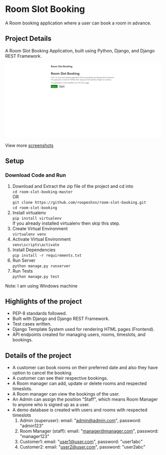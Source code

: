 # Room Slot Booking

A Room booking application where a user can book a room in advance.

## Project Details

A Room Slot Booking Application, built using Python, Django, and Django REST Framework.

![HomePage Image](/static/screenshots/customer/1-HomePage.png)

View more [screenshots](/static/screenshots/)

## Setup

### Download Code and Run

1. Download and Extract the zip file of the project and cd into  
   `cd room-slot-booking-master`  
   OR  
   `git clone https://github.com/roopeshsn/room-slot-booking.git`  
   `cd room-slot-booking`
2. Install virtualenv  
   `pip install virtualenv`  
   If you already installed virtualenv then skip this step.
3. Create Virtual Environment  
   `virtualenv venv`
4. Activate Virtual Environment  
   `venv\scripts\activate`
5. Install Dependencies  
   `pip install -r requirements.txt`
6. Run Server  
   `python manage.py runserver`
7. Run Tests  
   `python manage.py test`

Note: I am using Windows machine

## Highlights of the project

- PEP-8 standards followed.
- Built with Django and Django REST Framework.
- Test cases written.
- Django Template System used for rendering HTML pages (Frontend).
- API endpoints created for managing users, rooms, timeslots, and bookings.

## Details of the project

- A customer can book rooms on their preferred date and also they have option to cancel the booking.
- A customer can see their respective bookings.
- A Room manager can add, update or delete rooms and respected timeslots.
- A Room manager can view the bookings of the user.
- An Admin can assign the position "Staff", which means Room Manager to anyone who is signed up as a user.
- A demo database is created with users and rooms with respected timeslots
  1. Admin (superuser): email: "admin@admin.com", password: "admin123"
  2. Room Manager (staff): email: "manager@manager.com", password: "manager123"
  3. Customer1: email: "user1@user.com", password: "user1abc"
  4. Customer2: email: "user2@user.com", password: "user2abc"
